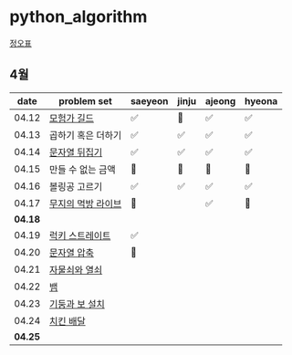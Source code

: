 # python_algorithm

[정오표](https://github.com/ndb796/python-for-coding-test/blob/master/notice.md)

## 4월

| date      | problem set                                                                           | saeyeon | jinju | ajeong | hyeona |
| --------- | ------------------------------------------------------------------------------------- | ------- | ----- | ------ | ------ |
| 04.12     | [모험가 길드](https://www.acmicpc.net/problem/25538)                                  | ✅      | 🔺    | ✅     |   ✅   |
| 04.13     | 곱하기 혹은 더하기                                                                    | ✅      | ✅    |  ✅     |   ✅   |
| 04.14     | [문자열 뒤집기](https://www.acmicpc.net/problem/1439)                                 | ✅      | ✅    |  ✅    |   ✅   |
| 04.15     | 만들 수 없는 금액                                                                     | 🔺      | 🔺    |  🔺    |   🔺   |
| 04.16     | 볼링공 고르기                                                                         | ✅      | ✅    | ✅     |   ✅    |
| 04.17     | [무지의 먹방 라이브](https://school.programmers.co.kr/learn/courses/30/lessons/42891) |    🔺     |       |  ✅     |   🔺   |
| **04.18** |                                                                                       |        |       |        |        |
|04.19| [럭키 스트레이트](https://www.acmicpc.net/problem/18406)                                         |     ✅     |       |        |        |
|04.20 | [문자열 압축](https://programmers.co.kr/learn/courses/30/lessons/60057)                        |    🔺     |       |        |        |
|04.21 | [자물쇠와 열쇠](https://programmers.co.kr/learn/courses/30/lessons/60059)                      |         |       |        |        |
|04.22 | [뱀](https://www.acmicpc.net/problem/3190)                                                   |         |       |        |        |
|04.23| [기둥과 보 설치](https://programmers.co.kr/learn/courses/30/lessons/60061)                        |         |       |        |        |    
|04.24| [치킨 배달](https://www.acmicpc.net/problem/15686)                                                 |         |       |        |        |
| **04.25** |                                                                                       |         |       |        |        |
